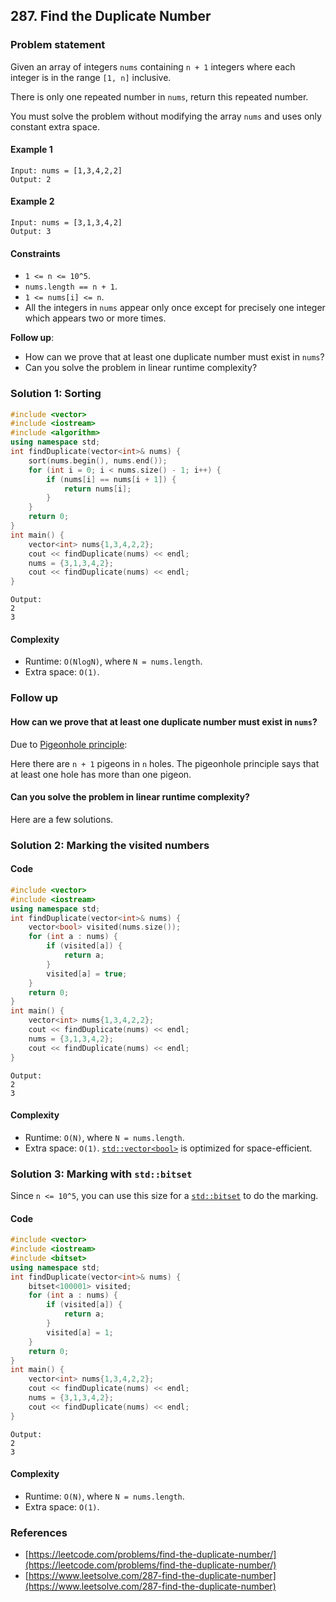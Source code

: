 ## 287. Find the Duplicate Number


### Problem statement

Given an array of integers `nums` containing `n + 1` integers where each integer is in the range `[1, n]` inclusive.

There is only one repeated number in `nums`, return this repeated number.

You must solve the problem without modifying the array `nums` and uses only constant extra space.

 

#### Example 1
```plain
Input: nums = [1,3,4,2,2]
Output: 2
```

#### Example 2
```plain
Input: nums = [3,1,3,4,2]
Output: 3
``` 

#### Constraints

* `1 <= n <= 10^5`.
* `nums.length == n + 1`.
* `1 <= nums[i] <= n`.
* All the integers in `nums` appear only once except for precisely one integer which appears two or more times.
 

**Follow up**:

* How can we prove that at least one duplicate number must exist in `nums`?
* Can you solve the problem in linear runtime complexity?


### Solution 1: Sorting

```cpp
#include <vector>
#include <iostream>
#include <algorithm>
using namespace std;
int findDuplicate(vector<int>& nums) {
    sort(nums.begin(), nums.end());
    for (int i = 0; i < nums.size() - 1; i++) {
        if (nums[i] == nums[i + 1]) {
            return nums[i];
        }
    }
    return 0;
}
int main() {
    vector<int> nums{1,3,4,2,2};
    cout << findDuplicate(nums) << endl;
    nums = {3,1,3,4,2};
    cout << findDuplicate(nums) << endl;
}
```
```plain
Output:
2
3
```

#### Complexity
* Runtime: `O(NlogN)`, where `N = nums.length`.
* Extra space: `O(1)`.

### Follow up

#### How can we prove that at least one duplicate number must exist in `nums`?

Due to [Pigeonhole principle](https://en.wikipedia.org/wiki/Pigeonhole_principle):

Here there are `n + 1` pigeons in `n` holes. The pigeonhole principle says that at least one hole has more than one pigeon.

#### Can you solve the problem in linear runtime complexity?
Here are a few solutions.

### Solution 2: Marking the visited numbers

#### Code
```cpp
#include <vector>
#include <iostream>
using namespace std;
int findDuplicate(vector<int>& nums) {
    vector<bool> visited(nums.size());
    for (int a : nums) {
        if (visited[a]) {
            return a;
        }
        visited[a] = true;
    }
    return 0;
}
int main() {
    vector<int> nums{1,3,4,2,2};
    cout << findDuplicate(nums) << endl;
    nums = {3,1,3,4,2};
    cout << findDuplicate(nums) << endl;
}
```
```plain
Output:
2
3
```

#### Complexity
* Runtime: `O(N)`, where `N = nums.length`.
* Extra space: `O(1)`. [`std::vector<bool>`](https://en.cppreference.com/w/cpp/container/vector_bool) is optimized for space-efficient. 

### Solution 3: Marking with `std::bitset`

Since `n <= 10^5`, you can use this size for a [`std::bitset`](https://en.cppreference.com/w/cpp/utility/bitset) to do the marking. 

#### Code
```cpp
#include <vector>
#include <iostream>
#include <bitset>
using namespace std;
int findDuplicate(vector<int>& nums) {
    bitset<100001> visited;
    for (int a : nums) {
        if (visited[a]) {
            return a;
        }
        visited[a] = 1;
    }
    return 0;
}
int main() {
    vector<int> nums{1,3,4,2,2};
    cout << findDuplicate(nums) << endl;
    nums = {3,1,3,4,2};
    cout << findDuplicate(nums) << endl;
}
```
```plain
Output:
2
3
```

#### Complexity
* Runtime: `O(N)`, where `N = nums.length`.
* Extra space: `O(1)`. 

### References

* [https://leetcode.com/problems/find-the-duplicate-number/](https://leetcode.com/problems/find-the-duplicate-number/)
* [https://www.leetsolve.com/287-find-the-duplicate-number](https://www.leetsolve.com/287-find-the-duplicate-number)